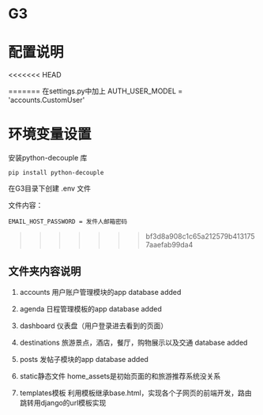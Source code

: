 # G3
# 配置说明
<<<<<<< HEAD

=======
在settings.py中加上
AUTH_USER_MODEL = 'accounts.CustomUser'

# 环境变量设置
安装python-decouple 库

	pip install python-decouple
在G3目录下创建 .env 文件

文件内容：

	EMAIL_HOST_PASSWORD = 发件人邮箱密码
>>>>>>> bf3d8a908c1c65a212579b4131757aaefab99da4
## 文件夹内容说明
1. accounts
用户账户管理模块的app
database added
2. agenda
日程管理模板的app
database added
3. dashboard
仪表盘（用户登录进去看到的页面）

4. destinations
旅游景点，酒店，餐厅，购物展示以及交通
database added
5. posts
发帖子模块的app
database added
6. static静态文件
home_assets是初始页面的和旅游推荐系统没关系

7. templates模板
利用模板继承base.html，实现各个子网页的前端开发，路由跳转用django的url模板实现